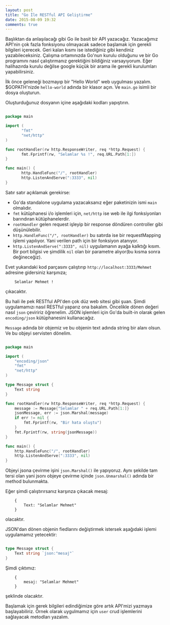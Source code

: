 ```yaml
---
layout: post
title: "Go İle RESTful API Geliştirme"
date: 2015-08-09 19:32
comments: true
---
```

Başlıktan da anlaşılacağı gibi Go ile basit bir API yazacağız. Yazacağımız API'nin çok fazla fonksiyonu olmayacak sadece başlamak için gerekli bilgileri içerecek. Geri kalan kısmı ise istediğiniz gibi kendiniz yazabileceksiniz. Çalışma ortamınızda Go'nun kurulu olduğunu ve bir Go programını nasıl çalıştırmanız gerektiğini bildiğiniz varsayıyorum. Eğer halihazırda kurulu değilse google küçük bir arama ile gerekli kurulumları yapabilirsiniz.

İlk önce geleneği bozmayıp bir "Hello World" web uygulması yazalım. $GOPATH'nizde `hello-world` adında bir klasor açın. Ve `main.go` isimli  bir dosya oluşturun.

Oluşturduğunuz dosyanın içine aşağıdaki kodları yapıştırın.

```go 

package main

import (
       "fmt"
       "net/http"
)

func rootHandler(rw http.ResponseWriter, req *http.Request) {
       fmt.Fprintf(rw, "Selamlar %s !", req.URL.Path[1:])
}

func main() {
       http.HandleFunc("/", rootHandler)
       http.ListenAndServe(":3333", nil)
}

```
Satır satır açıklamak gerekirse:

- Go'da standalone uygulama yazacaksanız eğer paketinizin ismi `main` olmalıdır.
- `fmt` kütüphanesi i/o işlemleri için, `net/http` ise web ile ilgi fonksiyonları barındıran kütüphanelerdir.
- `rootHandler` gelen request işleyip bir response döndüren controller gibi düşünülebilir.
- `http.HandleFunc("/", rootHandler)` bu satırda ise bir requestMapping işlemi yapılıyor. Yani verilen path için bir fonksiyon atanıyor.
- `http.ListenAndServe(":3333", nil)` uygulamanın ayağa kalktığı kısım. Bir port bilgisi ve şimdilik `nil` olan bir parametre alıyor(bu kısma sonra değineceğiz).

Evet yukarıdaki kod parçasını çalıştırıp `http://localhost:3333/Mehmet` adresine gidersiniz karşınıza;

		Selamlar Mehmet !

çıkacaktır.

Bu hali ile pek RESTful API'den çok düz web sitesi gibi şuan. Şimdi uygulamamızı nasıl RESTful yaparız ona bakalım. Öncelikle dönen değeri nasıl `json` çeviririz öğrenelim. JSON işlemleri için Go'da built-in olarak gelen `encoding/json` kütüphanesini kullanacağız.

`Message` adında bir objemiz ve bu objenin text adında string bir alanı olsun. Ve bu objeyi servisten dönelim.

```go

package main

import (
	"encoding/json"
	"fmt"
	"net/http"
)

type Message struct {
	Text string
}

func rootHandler(rw http.ResponseWriter, req *http.Request) {
	message := Message{"Selamlar " + req.URL.Path[1:]}
	jsonMessage, err := json.Marshal(message)
	if err != nil {
		fmt.Fprintf(rw, "Bir hata oluştu")
	}
	fmt.Fprintf(rw, string(jsonMessage))
}

func main() {
	http.HandleFunc("/", rootHandler)
	http.ListenAndServe(":3333", nil)
}

```

Objeyi jsona çevirme işini `json.Marshal()` ile yapıyoruz. Aynı şekilde tam tersi olan yani jsonı objeye çevirme içinde `json.Unmarshal()` adında bir method bulunmakta.

Eğer şimdi çalıştırırsanız karşınza çıkacak mesaj:

		{
			Text: "Selamlar Mehmet"
		}

olacaktır.

JSON'dan dönen objenin fiedlarını değiştirmek istersek aşağıdaki işlemi uygulamamız yetecektir:

```go

type Message struct {
	Text string `json:"mesaj"`
}

```

Şimdi çıktımız:


		{
			mesaj: "Selamlar Mehmet"
		}

şeklinde olacaktır.

Başlamak için gerek bilgileri edindiğimize göre artık API'mizi yazmaya başlayabiliriz. Örnek olarak uygulmamız için `user` crud işlemlerini sağlayacak metodları yazalım.

